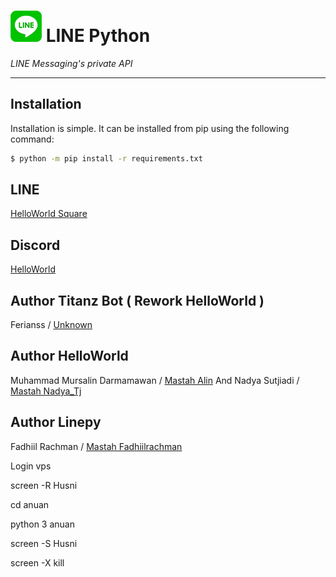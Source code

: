 # ![logo](LINE-sm.png) LINE Python

*LINE Messaging's private API*

----

## Installation

Installation is simple. It can be installed from pip using the following command:
```sh
$ python -m pip install -r requirements.txt
```
## LINE
[HelloWorld Square](https://line.me/ti/g2/LPYXUFI1YE)

## Discord
[HelloWorld](https://discord.gg/5jqbutB)

## Author Titanz Bot ( Rework HelloWorld )
Ferianss / [Unknown](https://line.me/ti/p/YFBy7TqfVg)

## Author HelloWorld
Muhammad Mursalin Darmamawan / [Mastah Alin](https://line.me/ti/p/~muhmursalind)
And Nadya Sutjiadi / [Mastah Nadya_Tj](https://line.me/ti/p/~nadya_tj)

## Author Linepy
Fadhiil Rachman / [Mastah Fadhiilrachman](https://www.instagram.com/fadhiilrachman)

Login vps

screen -R Husni

cd anuan

python 3 anuan

screen -S Husni

screen -X kill


